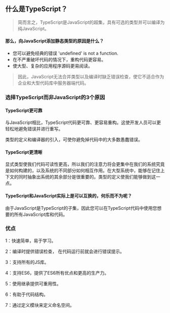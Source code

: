 ## 什么是TypeScript？
> 简而言之，TypeScript是JavaScript的超集，具有可选的类型并可以编译为纯JavaScript。
#### 那么，向JavaScript添加静态类型的原因是什么？
- 您可以避免经典的错误 'undefined' is not a function.
- 在不严重破坏代码的情况下，重构代码更容易。
- 使大型、复杂的应用程序源码更易阅读。
> 因此，JavaScript无法合并类型以及编译时缺乏错误检查，使它不适合作为企业和大型代码库中服务器端代码。
### 选择TypeScript而非JavaScript的3个原因
#### TypeScript更可靠
与JavaScript相比，TypeScript代码更可靠、更容易重构。这使开发人员可以更轻松地避免错误并进行重写。

类型的定义和编译器的引入，可使你避免掉代码中的大多数愚蠢错误。

#### TypeScript更清晰
显式类型使我们代码可读性更高，所以我们的注意力将会更集中在我们的系统究竟是如何构建的，以及系统的不同部分如何相互作用。在大型系统中，能够在记住上下文的同时抽象出系统的其余部分是很重要的。类型的定义使我们能够做到这一点。

#### TypeScript和JavaScript实际上是可以互换的，何乐而不为呢？
由于JavaScript是TypeScript的子集，因此您可以在TypeScript代码中使用您想要的所有JavaScript库和代码。

### 优点
1：快速简单，易于学习。

2：编译时提供错误检查， 在代码运行前就会进行错误提示。

3：支持所有的JS库。

4：支持ES6，提供了ES6所有优点和更高的生产力。

5：使用继承提供可重用性。

6：有助于代码结构。

7：通过定义模块来定义命名空间。

